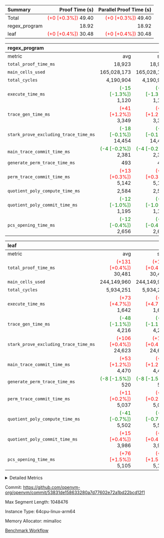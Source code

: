 | Summary | Proof Time (s) | Parallel Proof Time (s) |
|:---|---:|---:|
| Total | <span style='color: red'>(+0 [+0.3%])</span> 49.40 | <span style='color: red'>(+0 [+0.3%])</span> 49.40 |
| regex_program |  18.92 |  18.92 |
| leaf | <span style='color: red'>(+0 [+0.4%])</span> 30.48 | <span style='color: red'>(+0 [+0.4%])</span> 30.48 |


| regex_program |||||
|:---|---:|---:|---:|---:|
|metric|avg|sum|max|min|
| `total_proof_time_ms ` |  18,923 |  18,923 |  18,923 |  18,923 |
| `main_cells_used     ` |  165,028,173 |  165,028,173 |  165,028,173 |  165,028,173 |
| `total_cycles        ` |  4,190,904 |  4,190,904 |  4,190,904 |  4,190,904 |
| `execute_time_ms     ` | <span style='color: green'>(-15 [-1.3%])</span> 1,120 | <span style='color: green'>(-15 [-1.3%])</span> 1,120 | <span style='color: green'>(-15 [-1.3%])</span> 1,120 | <span style='color: green'>(-15 [-1.3%])</span> 1,120 |
| `trace_gen_time_ms   ` | <span style='color: red'>(+41 [+1.2%])</span> 3,349 | <span style='color: red'>(+41 [+1.2%])</span> 3,349 | <span style='color: red'>(+41 [+1.2%])</span> 3,349 | <span style='color: red'>(+41 [+1.2%])</span> 3,349 |
| `stark_prove_excluding_trace_time_ms` | <span style='color: green'>(-18 [-0.1%])</span> 14,454 | <span style='color: green'>(-18 [-0.1%])</span> 14,454 | <span style='color: green'>(-18 [-0.1%])</span> 14,454 | <span style='color: green'>(-18 [-0.1%])</span> 14,454 |
| `main_trace_commit_time_ms` | <span style='color: green'>(-4 [-0.2%])</span> 2,381 | <span style='color: green'>(-4 [-0.2%])</span> 2,381 | <span style='color: green'>(-4 [-0.2%])</span> 2,381 | <span style='color: green'>(-4 [-0.2%])</span> 2,381 |
| `generate_perm_trace_time_ms` |  493 |  493 |  493 |  493 |
| `perm_trace_commit_time_ms` | <span style='color: red'>(+13 [+0.3%])</span> 5,142 | <span style='color: red'>(+13 [+0.3%])</span> 5,142 | <span style='color: red'>(+13 [+0.3%])</span> 5,142 | <span style='color: red'>(+13 [+0.3%])</span> 5,142 |
| `quotient_poly_compute_time_ms` |  2,584 |  2,584 |  2,584 |  2,584 |
| `quotient_poly_commit_time_ms` | <span style='color: green'>(-12 [-1.0%])</span> 1,195 | <span style='color: green'>(-12 [-1.0%])</span> 1,195 | <span style='color: green'>(-12 [-1.0%])</span> 1,195 | <span style='color: green'>(-12 [-1.0%])</span> 1,195 |
| `pcs_opening_time_ms ` | <span style='color: green'>(-12 [-0.4%])</span> 2,656 | <span style='color: green'>(-12 [-0.4%])</span> 2,656 | <span style='color: green'>(-12 [-0.4%])</span> 2,656 | <span style='color: green'>(-12 [-0.4%])</span> 2,656 |

| leaf |||||
|:---|---:|---:|---:|---:|
|metric|avg|sum|max|min|
| `total_proof_time_ms ` | <span style='color: red'>(+131 [+0.4%])</span> 30,481 | <span style='color: red'>(+131 [+0.4%])</span> 30,481 | <span style='color: red'>(+131 [+0.4%])</span> 30,481 | <span style='color: red'>(+131 [+0.4%])</span> 30,481 |
| `main_cells_used     ` |  244,149,960 |  244,149,960 |  244,149,960 |  244,149,960 |
| `total_cycles        ` |  5,934,251 |  5,934,251 |  5,934,251 |  5,934,251 |
| `execute_time_ms     ` | <span style='color: red'>(+73 [+4.7%])</span> 1,642 | <span style='color: red'>(+73 [+4.7%])</span> 1,642 | <span style='color: red'>(+73 [+4.7%])</span> 1,642 | <span style='color: red'>(+73 [+4.7%])</span> 1,642 |
| `trace_gen_time_ms   ` | <span style='color: green'>(-48 [-1.1%])</span> 4,216 | <span style='color: green'>(-48 [-1.1%])</span> 4,216 | <span style='color: green'>(-48 [-1.1%])</span> 4,216 | <span style='color: green'>(-48 [-1.1%])</span> 4,216 |
| `stark_prove_excluding_trace_time_ms` | <span style='color: red'>(+106 [+0.4%])</span> 24,623 | <span style='color: red'>(+106 [+0.4%])</span> 24,623 | <span style='color: red'>(+106 [+0.4%])</span> 24,623 | <span style='color: red'>(+106 [+0.4%])</span> 24,623 |
| `main_trace_commit_time_ms` | <span style='color: red'>(+53 [+1.2%])</span> 4,470 | <span style='color: red'>(+53 [+1.2%])</span> 4,470 | <span style='color: red'>(+53 [+1.2%])</span> 4,470 | <span style='color: red'>(+53 [+1.2%])</span> 4,470 |
| `generate_perm_trace_time_ms` | <span style='color: green'>(-8 [-1.5%])</span> 520 | <span style='color: green'>(-8 [-1.5%])</span> 520 | <span style='color: green'>(-8 [-1.5%])</span> 520 | <span style='color: green'>(-8 [-1.5%])</span> 520 |
| `perm_trace_commit_time_ms` | <span style='color: red'>(+11 [+0.2%])</span> 5,037 | <span style='color: red'>(+11 [+0.2%])</span> 5,037 | <span style='color: red'>(+11 [+0.2%])</span> 5,037 | <span style='color: red'>(+11 [+0.2%])</span> 5,037 |
| `quotient_poly_compute_time_ms` | <span style='color: green'>(-41 [-0.7%])</span> 5,502 | <span style='color: green'>(-41 [-0.7%])</span> 5,502 | <span style='color: green'>(-41 [-0.7%])</span> 5,502 | <span style='color: green'>(-41 [-0.7%])</span> 5,502 |
| `quotient_poly_commit_time_ms` | <span style='color: red'>(+15 [+0.4%])</span> 3,986 | <span style='color: red'>(+15 [+0.4%])</span> 3,986 | <span style='color: red'>(+15 [+0.4%])</span> 3,986 | <span style='color: red'>(+15 [+0.4%])</span> 3,986 |
| `pcs_opening_time_ms ` | <span style='color: red'>(+76 [+1.5%])</span> 5,105 | <span style='color: red'>(+76 [+1.5%])</span> 5,105 | <span style='color: red'>(+76 [+1.5%])</span> 5,105 | <span style='color: red'>(+76 [+1.5%])</span> 5,105 |



<details>
<summary>Detailed Metrics</summary>

| group | num_segments | keygen_time_ms | commit_exe_time_ms |
| --- | --- | --- | --- |
| regex_program | 1 | 618 | 43 | 

| group | air_name | quotient_deg | interactions | constraints |
| --- | --- | --- | --- | --- |
| leaf | AccessAdapterAir<2> | 4 | 5 | 12 | 
| leaf | AccessAdapterAir<4> | 4 | 5 | 12 | 
| leaf | AccessAdapterAir<8> | 4 | 5 | 12 | 
| leaf | FriReducedOpeningAir | 4 | 35 | 59 | 
| leaf | NativePoseidon2Air<BabyBearParameters>, 1> | 4 | 31 | 302 | 
| leaf | PhantomAir | 4 | 3 | 4 | 
| leaf | ProgramAir | 1 | 1 | 4 | 
| leaf | VariableRangeCheckerAir | 1 | 1 | 4 | 
| leaf | VmAirWrapper<BranchNativeAdapterAir, BranchEqualCoreAir<1> | 2 | 11 | 23 | 
| leaf | VmAirWrapper<JalNativeAdapterAir, JalCoreAir> | 4 | 7 | 6 | 
| leaf | VmAirWrapper<NativeAdapterAir<2, 0>, PublicValuesCoreAir> | 4 | 11 | 23 | 
| leaf | VmAirWrapper<NativeAdapterAir<2, 1>, FieldArithmeticCoreAir> | 4 | 15 | 23 | 
| leaf | VmAirWrapper<NativeLoadStoreAdapterAir<1>, NativeLoadStoreCoreAir<1> | 4 | 15 | 20 | 
| leaf | VmAirWrapper<NativeLoadStoreAdapterAir<4>, NativeLoadStoreCoreAir<4> | 4 | 15 | 20 | 
| leaf | VmAirWrapper<NativeVectorizedAdapterAir<4>, FieldExtensionCoreAir> | 4 | 15 | 23 | 
| leaf | VmConnectorAir | 4 | 3 | 8 | 
| leaf | VolatileBoundaryAir | 4 | 4 | 16 | 
| regex_program | AccessAdapterAir<16> | 2 | 5 | 14 | 
| regex_program | AccessAdapterAir<2> | 2 | 5 | 14 | 
| regex_program | AccessAdapterAir<32> | 2 | 5 | 14 | 
| regex_program | AccessAdapterAir<4> | 2 | 5 | 14 | 
| regex_program | AccessAdapterAir<64> | 2 | 5 | 14 | 
| regex_program | AccessAdapterAir<8> | 2 | 5 | 14 | 
| regex_program | BitwiseOperationLookupAir<8> | 2 | 2 | 4 | 
| regex_program | KeccakVmAir | 2 | 321 | 4,571 | 
| regex_program | MemoryMerkleAir<8> | 2 | 4 | 40 | 
| regex_program | PersistentBoundaryAir<8> | 2 | 3 | 6 | 
| regex_program | PhantomAir | 2 | 3 | 5 | 
| regex_program | Poseidon2PeripheryAir<BabyBearParameters>, 1> | 2 | 1 | 286 | 
| regex_program | ProgramAir | 1 | 1 | 4 | 
| regex_program | RangeTupleCheckerAir<2> | 1 | 1 | 4 | 
| regex_program | VariableRangeCheckerAir | 1 | 1 | 4 | 
| regex_program | VmAirWrapper<Rv32BaseAluAdapterAir, BaseAluCoreAir<4, 8> | 2 | 19 | 43 | 
| regex_program | VmAirWrapper<Rv32BaseAluAdapterAir, LessThanCoreAir<4, 8> | 2 | 17 | 39 | 
| regex_program | VmAirWrapper<Rv32BaseAluAdapterAir, ShiftCoreAir<4, 8> | 2 | 23 | 90 | 
| regex_program | VmAirWrapper<Rv32BranchAdapterAir, BranchEqualCoreAir<4> | 2 | 11 | 25 | 
| regex_program | VmAirWrapper<Rv32BranchAdapterAir, BranchLessThanCoreAir<4, 8> | 2 | 13 | 41 | 
| regex_program | VmAirWrapper<Rv32CondRdWriteAdapterAir, Rv32JalLuiCoreAir> | 2 | 10 | 22 | 
| regex_program | VmAirWrapper<Rv32HintStoreAdapterAir, Rv32HintStoreCoreAir> | 2 | 15 | 17 | 
| regex_program | VmAirWrapper<Rv32JalrAdapterAir, Rv32JalrCoreAir> | 2 | 16 | 20 | 
| regex_program | VmAirWrapper<Rv32LoadStoreAdapterAir, LoadSignExtendCoreAir<4, 8> | 2 | 18 | 33 | 
| regex_program | VmAirWrapper<Rv32LoadStoreAdapterAir, LoadStoreCoreAir<4> | 2 | 17 | 38 | 
| regex_program | VmAirWrapper<Rv32MultAdapterAir, DivRemCoreAir<4, 8> | 2 | 25 | 88 | 
| regex_program | VmAirWrapper<Rv32MultAdapterAir, MulHCoreAir<4, 8> | 2 | 24 | 38 | 
| regex_program | VmAirWrapper<Rv32MultAdapterAir, MultiplicationCoreAir<4, 8> | 2 | 19 | 26 | 
| regex_program | VmAirWrapper<Rv32RdWriteAdapterAir, Rv32AuipcCoreAir> | 2 | 11 | 15 | 
| regex_program | VmConnectorAir | 2 | 3 | 9 | 

| group | air_name | idx | rows | prep_cols | perm_cols | main_cols | cells |
| --- | --- | --- | --- | --- | --- | --- | --- |
| leaf | AccessAdapterAir<2> | 0 | 2,097,152 |  | 16 | 11 | 56,623,104 | 
| leaf | AccessAdapterAir<4> | 0 | 1,048,576 |  | 16 | 13 | 30,408,704 | 
| leaf | AccessAdapterAir<8> | 0 | 131,072 |  | 16 | 17 | 4,325,376 | 
| leaf | FriReducedOpeningAir | 0 | 1,048,576 |  | 76 | 64 | 146,800,640 | 
| leaf | NativePoseidon2Air<BabyBearParameters>, 1> | 0 | 65,536 |  | 36 | 348 | 25,165,824 | 
| leaf | PhantomAir | 0 | 32,768 |  | 8 | 6 | 458,752 | 
| leaf | ProgramAir | 0 | 262,144 |  | 8 | 10 | 4,718,592 | 
| leaf | VariableRangeCheckerAir | 0 | 262,144 | 2 | 8 | 1 | 2,359,296 | 
| leaf | VmAirWrapper<BranchNativeAdapterAir, BranchEqualCoreAir<1> | 0 | 2,097,152 |  | 28 | 23 | 106,954,752 | 
| leaf | VmAirWrapper<JalNativeAdapterAir, JalCoreAir> | 0 | 131,072 |  | 12 | 10 | 2,883,584 | 
| leaf | VmAirWrapper<NativeAdapterAir<2, 0>, PublicValuesCoreAir> | 0 | 64 |  | 16 | 23 | 2,496 | 
| leaf | VmAirWrapper<NativeAdapterAir<2, 1>, FieldArithmeticCoreAir> | 0 | 4,194,304 |  | 20 | 30 | 209,715,200 | 
| leaf | VmAirWrapper<NativeLoadStoreAdapterAir<1>, NativeLoadStoreCoreAir<1> | 0 | 2,097,152 |  | 36 | 25 | 127,926,272 | 
| leaf | VmAirWrapper<NativeLoadStoreAdapterAir<4>, NativeLoadStoreCoreAir<4> | 0 | 65,536 |  | 36 | 34 | 4,587,520 | 
| leaf | VmAirWrapper<NativeVectorizedAdapterAir<4>, FieldExtensionCoreAir> | 0 | 131,072 |  | 20 | 40 | 7,864,320 | 
| leaf | VmConnectorAir | 0 | 2 | 1 | 8 | 4 | 24 | 
| leaf | VolatileBoundaryAir | 0 | 1,048,576 |  | 8 | 11 | 19,922,944 | 

| group | air_name | segment | rows | prep_cols | perm_cols | main_cols | cells |
| --- | --- | --- | --- | --- | --- | --- | --- |
| regex_program | AccessAdapterAir<2> | 0 | 64 |  | 24 | 11 | 2,240 | 
| regex_program | AccessAdapterAir<4> | 0 | 32 |  | 24 | 13 | 1,184 | 
| regex_program | AccessAdapterAir<8> | 0 | 131,072 |  | 24 | 17 | 5,373,952 | 
| regex_program | BitwiseOperationLookupAir<8> | 0 | 65,536 | 3 | 8 | 2 | 655,360 | 
| regex_program | KeccakVmAir | 0 | 32 |  | 1,288 | 3,164 | 142,464 | 
| regex_program | MemoryMerkleAir<8> | 0 | 131,072 |  | 20 | 32 | 6,815,744 | 
| regex_program | PersistentBoundaryAir<8> | 0 | 131,072 |  | 12 | 20 | 4,194,304 | 
| regex_program | PhantomAir | 0 | 512 |  | 12 | 6 | 9,216 | 
| regex_program | Poseidon2PeripheryAir<BabyBearParameters>, 1> | 0 | 16,384 |  | 8 | 300 | 5,046,272 | 
| regex_program | ProgramAir | 0 | 131,072 |  | 8 | 10 | 2,359,296 | 
| regex_program | RangeTupleCheckerAir<2> | 0 | 524,288 | 2 | 8 | 1 | 4,718,592 | 
| regex_program | VariableRangeCheckerAir | 0 | 262,144 | 2 | 8 | 1 | 2,359,296 | 
| regex_program | VmAirWrapper<Rv32BaseAluAdapterAir, BaseAluCoreAir<4, 8> | 0 | 2,097,152 |  | 80 | 36 | 243,269,632 | 
| regex_program | VmAirWrapper<Rv32BaseAluAdapterAir, LessThanCoreAir<4, 8> | 0 | 65,536 |  | 40 | 37 | 5,046,272 | 
| regex_program | VmAirWrapper<Rv32BaseAluAdapterAir, ShiftCoreAir<4, 8> | 0 | 262,144 |  | 52 | 53 | 27,525,120 | 
| regex_program | VmAirWrapper<Rv32BranchAdapterAir, BranchEqualCoreAir<4> | 0 | 524,288 |  | 48 | 26 | 38,797,312 | 
| regex_program | VmAirWrapper<Rv32BranchAdapterAir, BranchLessThanCoreAir<4, 8> | 0 | 262,144 |  | 56 | 32 | 23,068,672 | 
| regex_program | VmAirWrapper<Rv32CondRdWriteAdapterAir, Rv32JalLuiCoreAir> | 0 | 131,072 |  | 44 | 18 | 8,126,464 | 
| regex_program | VmAirWrapper<Rv32HintStoreAdapterAir, Rv32HintStoreCoreAir> | 0 | 16,384 |  | 36 | 26 | 1,015,808 | 
| regex_program | VmAirWrapper<Rv32JalrAdapterAir, Rv32JalrCoreAir> | 0 | 131,072 |  | 36 | 28 | 8,388,608 | 
| regex_program | VmAirWrapper<Rv32LoadStoreAdapterAir, LoadSignExtendCoreAir<4, 8> | 0 | 1,024 |  | 76 | 35 | 113,664 | 
| regex_program | VmAirWrapper<Rv32LoadStoreAdapterAir, LoadStoreCoreAir<4> | 0 | 2,097,152 |  | 72 | 40 | 234,881,024 | 
| regex_program | VmAirWrapper<Rv32MultAdapterAir, DivRemCoreAir<4, 8> | 0 | 128 |  | 104 | 57 | 20,608 | 
| regex_program | VmAirWrapper<Rv32MultAdapterAir, MulHCoreAir<4, 8> | 0 | 256 |  | 100 | 39 | 35,584 | 
| regex_program | VmAirWrapper<Rv32MultAdapterAir, MultiplicationCoreAir<4, 8> | 0 | 65,536 |  | 80 | 31 | 7,274,496 | 
| regex_program | VmAirWrapper<Rv32RdWriteAdapterAir, Rv32AuipcCoreAir> | 0 | 65,536 |  | 28 | 21 | 3,211,264 | 
| regex_program | VmConnectorAir | 0 | 2 | 1 | 12 | 4 | 32 | 

| group | idx | trace_gen_time_ms | total_proof_time_ms | total_cycles | total_cells | stark_prove_excluding_trace_time_ms | quotient_poly_compute_time_ms | quotient_poly_commit_time_ms | perm_trace_commit_time_ms | pcs_opening_time_ms | main_trace_commit_time_ms | main_cells_used | generate_perm_trace_time_ms | execute_time_ms |
| --- | --- | --- | --- | --- | --- | --- | --- | --- | --- | --- | --- | --- | --- | --- |
| leaf | 0 | 4,216 | 30,481 | 5,934,251 | 750,717,400 | 24,623 | 5,502 | 3,986 | 5,037 | 5,105 | 4,470 | 244,149,960 | 520 | 1,642 | 

| group | segment | trace_gen_time_ms | total_proof_time_ms | total_cycles | total_cells | stark_prove_excluding_trace_time_ms | quotient_poly_compute_time_ms | quotient_poly_commit_time_ms | perm_trace_commit_time_ms | pcs_opening_time_ms | main_trace_commit_time_ms | main_cells_used | generate_perm_trace_time_ms | execute_time_ms |
| --- | --- | --- | --- | --- | --- | --- | --- | --- | --- | --- | --- | --- | --- | --- |
| regex_program | 0 | 3,349 | 18,923 | 4,190,904 | 632,452,480 | 14,454 | 2,584 | 1,195 | 5,142 | 2,656 | 2,381 | 165,028,173 | 493 | 1,120 | 

</details>


Commit: https://github.com/openvm-org/openvm/commit/53831de158633280a7d77602e72a1bd22bcd12f1

Max Segment Length: 1048476

Instance Type: 64cpu-linux-arm64

Memory Allocator: mimalloc

[Benchmark Workflow](https://github.com/openvm-org/openvm/actions/runs/12850912634)
